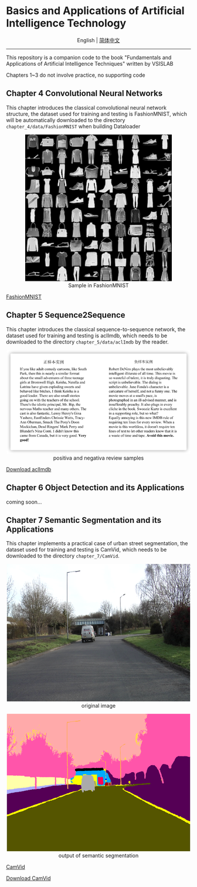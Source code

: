 # Basics and Applications of Artificial Intelligence Technology

<div align="center">

English | [简体中文](./README.md)

</div>

---

This repository is a companion code to the book "Fundamentals and Applications of Artificial Intelligence Techniques" written by VSISLAB

Chapters 1~3 do not involve practice, no supporting code

## Chapter 4 Convolutional Neural Networks

This chapter introduces the classical convolutional neural network structure, the dataset used for training and testing is FashionMNIST, which will be automatically downloaded to the directory `chapter_4/data/FashionMNIST` when building Dataloader


<div align="center">
  <p>
    <img src="doc/imgs/Fashion-MNIST-dataset.png" width="400">
    <br/>
    Sample in FashionMNIST
  </p>
</div>


[FashionMNIST](https://github.com/zalandoresearch/fashion-mnist)


## Chapter 5 Sequence2Sequence

This chapter introduces the classical sequence-to-sequence network, the dataset used for training and testing is aclImdb, which needs to be downloaded to the directory `chapter_5/data/aclImdb` by the reader.


<div align="center">
    <p>
      <img src="doc/imgs/aclImdb.png" style="text-align:center" width="500">
      <br/>
      positiva and negativa review samples
    </p>
</div>


[Download aclImdb](http://ai.stanford.edu/~amaas/data/sentiment/aclImdb_v1.tar.gz)

## Chapter 6 Object Detection and its Applications

coming soon...

## Chapter 7 Semantic Segmentation and its Applications

This chapter implements a practical case of urban street segmentation, the dataset used for training and testing is CamVid, which needs to be downloaded to the directory `chapter_7/CamVid`.

<div align="center">
  <p>
    <img src="doc/imgs/CamVid_0006R0_f01260.png" style="text-align:center" width="500">
    <br/>
    original image
  </p>
</div>


<div align="center">
  <p>
    <img src="doc/imgs/CamVid_0006R0_f01260_P.png" style="text-align:center" width="500">
    <br/>
    output of semantic segmentation
  </p>
</div>

[CamVid](http://mi.eng.cam.ac.uk/research/projects/VideoRec/CamVid/)

[Download CamVid](https://s3.amazonaws.com/fast-ai-imagelocal/camvid.tgz)